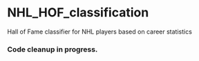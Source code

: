 # NHL_HOF_classification
Hall of Fame classifier for NHL players based on career statistics

### Code cleanup in progress. ###
